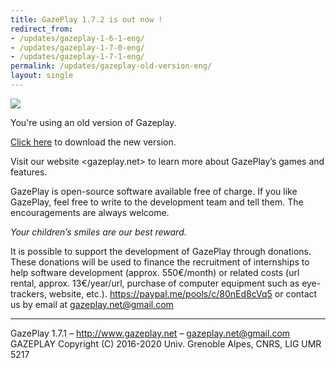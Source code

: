 ```yaml
---
title: GazePlay 1.7.2 is out now !
redirect_from:
- /updates/gazeplay-1-6-1-eng/
- /updates/gazeplay-1-7-0-eng/
- /updates/gazeplay-1-7-1-eng/
permalink: /updates/gazeplay-old-version-eng/
layout: single
---
```


<img src="{{site.baseurl}}/assets/images/gazeplayClassicLogo.png"/>

You're using an old version of Gazeplay.

[Click here](https://gazeplay.github.io/GazePlay/installation) to download the new version.

Visit our website <gazeplay.net> to learn more about GazePlay’s games and features.

GazePlay is open-source software available free of charge. If you like GazePlay, feel free to write to the development team and tell them. The encouragements are always welcome.

_Your children’s smiles are our best reward._

It is possible to support the development of GazePlay through donations. These donations will be used to finance the recruitment of internships to help software development (approx. 550€/month) or related costs (url rental, approx. 13€/year/url, purchase of computer equipment such as eye-trackers, website, etc.). <https://paypal.me/pools/c/80nEd8cVq5> or contact us by email at <gazeplay.net@gmail.com>

---

GazePlay 1.7.1 – http://www.gazeplay.net – <gazeplay.net@gmail.com>  
GAZEPLAY Copyright (C) 2016-2020 Univ. Grenoble Alpes, CNRS, LIG UMR 5217
